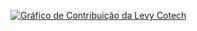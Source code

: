 <!-- https://github.com/dedanirungu/github-readme-activity-graph -->
<a href="https://github.com/dedanirungu/github-readme-activity-graph"><img alt="
Gráfico de Contribuição da Levy Cotech" src="https://activity-graph.herokuapp.com/graph?username=LauricioX&bg_color=0d1117&color=58a6ff&line=56d364&point=FFFFFF&hide_border=false" /></a>

<div>
<!-- <a href="https://github.com/leodeymison"></a>

      <img height="180em" src="https://github-readme-stats.vercel.app/api?username=LauricioX&show_icons=true&theme=dark&include_all_commits=true&count_private=true"/>
      <img height="180em"  src="https://github-readme-stats.vercel.app/api/top-langs/?username=LauricioX&layout=compact&langs_count=7&theme=dark"/>
 </div>
-->
